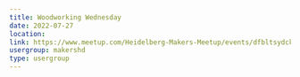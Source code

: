 ```yaml
---
title: Woodworking Wednesday
date: 2022-07-27
location: 
link: https://www.meetup.com/Heidelberg-Makers-Meetup/events/dfbltsydckbkc/
usergroup: makershd
type: usergroup
---
```

